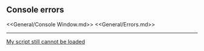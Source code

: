## Console errors

<<General/Console Window.md>>
<<General/Errors.md>>  

---  
[My script still cannot be loaded](3%20Script%20Loading.md)